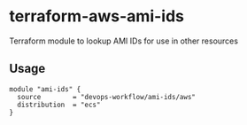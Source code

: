 terraform-aws-ami-ids
================

Terraform module to lookup AMI IDs for use in other resources

Usage
-----

```hcl
module "ami-ids" {
  source        = "devops-workflow/ami-ids/aws"
  distribution  = "ecs"
}
```
